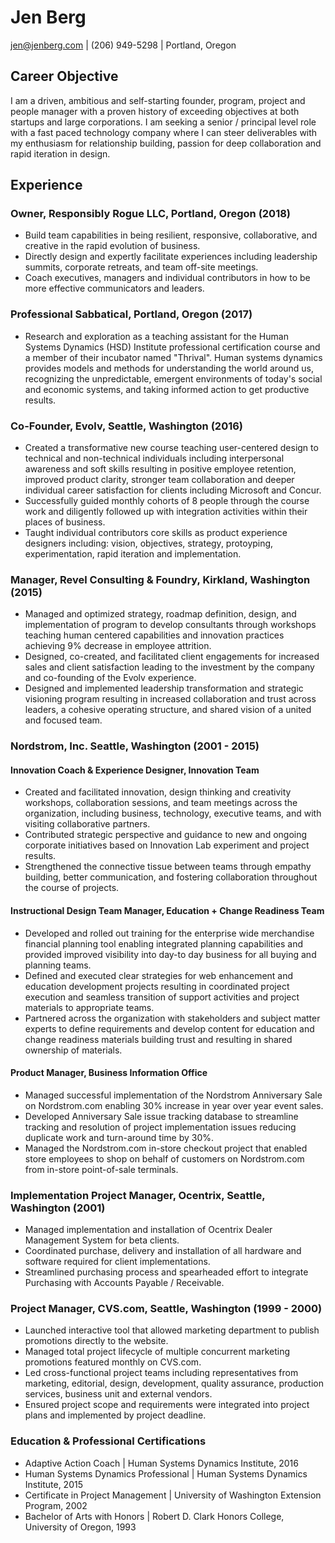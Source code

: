 # Jen Berg

jen@jenberg.com | (206) 949-5298 | Portland, Oregon

## Career Objective

I am a driven, ambitious and self-starting founder, program, project and people manager with a proven history of exceeding objectives at both startups and large corporations. I am seeking a senior / principal level role with a fast paced technology company where I can steer deliverables with my enthusiasm for relationship building, passion for deep collaboration and rapid iteration in design.

## Experience

### Owner, Responsibly Rogue LLC, Portland, Oregon (2018)

* Build team capabilities in being resilient, responsive, collaborative, and creative in the rapid evolution of business.
* Directly design and expertly facilitate experiences including leadership summits, corporate retreats, and team off-site meetings.
* Coach executives, managers and individual contributors in how to be more effective communicators and leaders.

### Professional Sabbatical, Portland, Oregon (2017)

* Research and exploration as a teaching assistant for the Human Systems Dynamics (HSD) Institute professional certification course and a member of their incubator named "Thrival". Human systems dynamics provides models and methods for understanding the world around us, recognizing the unpredictable, emergent environments of today's social and economic systems, and taking informed action to get productive results.

### Co-Founder, Evolv, Seattle, Washington (2016)

* Created a transformative new course teaching user-centered design to technical and non-technical individuals including interpersonal awareness and soft skills resulting in positive employee retention, improved product clarity, stronger team collaboration and deeper individual career satisfaction for clients including Microsoft and Concur.
* Successfully guided monthly cohorts of 8 people through the course work and diligently followed up with integration activities within their places of business.
* Taught individual contributors core skills as product experience designers including: vision, objectives, strategy, protoyping, experimentation, rapid iteration and implementation.

### Manager, Revel Consulting & Foundry, Kirkland, Washington (2015)

* Managed and optimized strategy, roadmap definition, design, and implementation of program to develop consultants through workshops teaching human centered capabilities and innovation practices achieving 9% decrease in employee attrition.
* Designed, co-created, and facilitated client engagements for increased sales and client satisfaction leading to the investment by the company and co-founding of the Evolv experience.
* Designed and implemented leadership transformation and strategic visioning program resulting in increased collaboration and trust across leaders, a cohesive operating structure, and shared vision of a united and focused team.

### Nordstrom, Inc. Seattle, Washington (2001 - 2015)

#### Innovation Coach & Experience Designer, Innovation Team

* Created and facilitated innovation, design thinking and creativity workshops, collaboration sessions, and team meetings across the organization, including business, technology, executive teams, and with visiting collaborative partners.
* Contributed strategic perspective and guidance to new and ongoing corporate initiatives based on Innovation Lab experiment and project results.
* Strengthened the connective tissue between teams through empathy building, better communication, and fostering collaboration throughout the course of projects.

#### Instructional Design Team Manager, Education + Change Readiness Team

* Developed and rolled out training for the enterprise wide merchandise financial planning tool enabling integrated planning capabilities and provided improved visibility into day-to day business for all buying and planning teams.
* Defined and executed clear strategies for web enhancement and education development projects resulting in coordinated project execution and seamless transition of support activities and project materials to appropriate teams.
* Partnered across the organization with stakeholders and subject matter experts to define requirements and develop content for education and change readiness materials building trust and resulting in shared ownership of materials.

#### Product Manager, Business Information Office

* Managed successful implementation of the Nordstrom Anniversary Sale on Nordstrom.com enabling 30% increase in year over year event sales.
* Developed Anniversary Sale issue tracking database to streamline tracking and resolution of project implementation issues reducing duplicate work and turn-around time by 30%.
* Managed the Nordstrom.com in-store checkout project that enabled store employees to shop on behalf of customers on Nordstrom.com from in-store point-of-sale terminals.

### Implementation Project Manager, Ocentrix, Seattle, Washington (2001)

* Managed implementation and installation of Ocentrix Dealer Management System for beta clients.
* Coordinated purchase, delivery and installation of all hardware and software required for client implementations.
* Streamlined purchasing process and spearheaded effort to integrate Purchasing with Accounts Payable / Receivable.

### Project Manager, CVS.com, Seattle, Washington (1999 - 2000)

* Launched interactive tool that allowed marketing department to publish promotions directly to the website.
* Managed total project lifecycle of multiple concurrent marketing promotions featured monthly on CVS.com.
* Led cross-functional project teams including representatives from marketing, editorial, design, development, quality assurance, production services, business unit and external vendors.
* Ensured project scope and requirements were integrated into project plans and implemented by project deadline.

### Education & Professional Certifications

* Adaptive Action Coach | Human Systems Dynamics Institute, 2016
* Human Systems Dynamics Professional | Human Systems Dynamics Institute, 2015
* Certificate in Project Management | University of Washington Extension Program, 2002
* Bachelor of Arts with Honors | Robert D. Clark Honors College, University of Oregon, 1993
